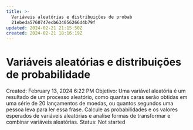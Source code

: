 ```yaml
---
title: >-
  Variáveis aleatórias e distribuições de probab
  21ebeda5760747ecb634056266d4b79f
updated: 2024-02-21 21:15:50Z
created: 2024-02-21 18:16:19Z
---
```


# Variáveis aleatórias e distribuições de probabilidade

Created: February 13, 2024 6:22 PM
Objetivo: Uma variável aleatória é um resultado de um processo aleatório, como quantas caras serão obtidas em uma série de 20 lançamentos de moedas, ou quantos segundos uma pessoa leva para ler essa frase. Calcule as probabilidades e os valores esperados de variáveis aleatórias e analise formas de transformar e combinar variáveis aleatórias.
Status: Not started